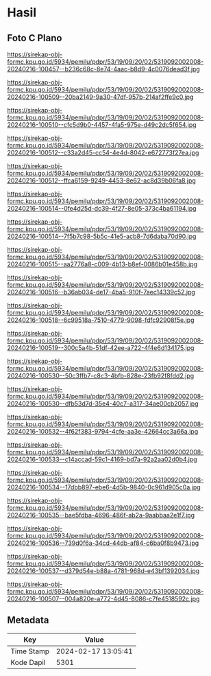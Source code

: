 # Hasil

## Foto C Plano

https://sirekap-obj-formc.kpu.go.id/5934/pemilu/pdpr/53/19/09/20/02/5319092002008-20240216-100457--b236c68c-8e74-4aac-b8d9-4c0076dead3f.jpg

https://sirekap-obj-formc.kpu.go.id/5934/pemilu/pdpr/53/19/09/20/02/5319092002008-20240216-100509--20ba2149-9a30-47df-957b-214af2ffe9c0.jpg

https://sirekap-obj-formc.kpu.go.id/5934/pemilu/pdpr/53/19/09/20/02/5319092002008-20240216-100510--cfc5d9b0-4457-4fa5-975e-d49c2dc5f654.jpg

https://sirekap-obj-formc.kpu.go.id/5934/pemilu/pdpr/53/19/09/20/02/5319092002008-20240216-100512--c33a2d45-cc54-4e4d-8042-e672773f27ea.jpg

https://sirekap-obj-formc.kpu.go.id/5934/pemilu/pdpr/53/19/09/20/02/5319092002008-20240216-100512--ffca6159-9249-4453-8e62-ac8d39b06fa8.jpg

https://sirekap-obj-formc.kpu.go.id/5934/pemilu/pdpr/53/19/09/20/02/5319092002008-20240216-100514--0fe4d25d-dc39-4f27-8e05-373c4ba61194.jpg

https://sirekap-obj-formc.kpu.go.id/5934/pemilu/pdpr/53/19/09/20/02/5319092002008-20240216-100514--7f5b7c98-5b5c-41e5-acb8-7d6daba70d90.jpg

https://sirekap-obj-formc.kpu.go.id/5934/pemilu/pdpr/53/19/09/20/02/5319092002008-20240216-100515--aa2776a8-c009-4b13-b8ef-0086b01e458b.jpg

https://sirekap-obj-formc.kpu.go.id/5934/pemilu/pdpr/53/19/09/20/02/5319092002008-20240216-100516--b36ab034-de17-4ba5-910f-7aec14339c52.jpg

https://sirekap-obj-formc.kpu.go.id/5934/pemilu/pdpr/53/19/09/20/02/5319092002008-20240216-100518--6c99518a-7510-4779-9098-fdfc92908f5e.jpg

https://sirekap-obj-formc.kpu.go.id/5934/pemilu/pdpr/53/19/09/20/02/5319092002008-20240216-100519--300c5a4b-51df-42ee-a722-4f4e6d134175.jpg

https://sirekap-obj-formc.kpu.go.id/5934/pemilu/pdpr/53/19/09/20/02/5319092002008-20240216-100530--50c3ffb7-c8c3-4bfb-828e-23fb92f8fdd2.jpg

https://sirekap-obj-formc.kpu.go.id/5934/pemilu/pdpr/53/19/09/20/02/5319092002008-20240216-100530--dfb53d7d-35e4-40c7-a317-34ae00cb2057.jpg

https://sirekap-obj-formc.kpu.go.id/5934/pemilu/pdpr/53/19/09/20/02/5319092002008-20240216-100532--4f62f383-9794-4cfe-aa3e-42664cc3a66a.jpg

https://sirekap-obj-formc.kpu.go.id/5934/pemilu/pdpr/53/19/09/20/02/5319092002008-20240216-100533--c14accad-59c1-4169-bd7a-92a2aa02d0b4.jpg

https://sirekap-obj-formc.kpu.go.id/5934/pemilu/pdpr/53/19/09/20/02/5319092002008-20240216-100534--17dbb897-ebe6-4d5b-9840-0c961d905c0a.jpg

https://sirekap-obj-formc.kpu.go.id/5934/pemilu/pdpr/53/19/09/20/02/5319092002008-20240216-100535--bae5fdba-4696-486f-ab2a-9aabbaa2e1f7.jpg

https://sirekap-obj-formc.kpu.go.id/5934/pemilu/pdpr/53/19/09/20/02/5319092002008-20240216-100536--739d0f6a-34cd-44db-af84-c6ba0f8b9473.jpg

https://sirekap-obj-formc.kpu.go.id/5934/pemilu/pdpr/53/19/09/20/02/5319092002008-20240216-100537--d379d54e-b88a-4781-968d-e43bf1392034.jpg

https://sirekap-obj-formc.kpu.go.id/5934/pemilu/pdpr/53/19/09/20/02/5319092002008-20240216-100507--004a820e-a772-4d45-8086-c7fe4518592c.jpg


## Metadata

| Key        | Value               |
| ---------- | ------------------- |
| Time Stamp | 2024-02-17 13:05:41 |
| Kode Dapil | 5301                |



